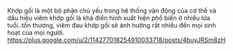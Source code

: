 Khớp gối là một bộ phận chủ yếu trong hệ thống vận động của cơ thể và dấu hiệu viêm khớp gối là khá điển hình xuất hiện phổ biến ở nhiều lứa tuổi..tổn thương, viêm đau khớp gối sẽ ảnh hưởng rất nhiều đến mọi sinh hoạt của mọi người.
https://plus.google.com/u/2/114277018254910033718/posts/4buyJRSm8zH

